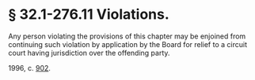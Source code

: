 # § 32.1-276.11 Violations.

<p>Any person violating the provisions of this chapter may be enjoined from continuing such violation by application by the Board for relief to a circuit court having jurisdiction over the offending party.</p><p>1996, c. <a href='http://lis.virginia.gov/cgi-bin/legp604.exe?961+ful+CHAP0902'>902</a>.</p>